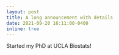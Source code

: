 ```yaml
---
layout: post
title: A long announcement with details
date: 2021-09-20 16:11:00-0400
inline: true
---
```


Started my PhD at UCLA Biostats!
